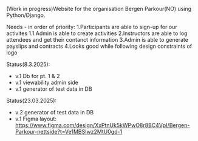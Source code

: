 (Work in progress)Website for the organisation Bergen Parkour(NO) using Python/Django.

Needs - in order of priority:
1.Participants are able to sign-up for our activites
1.1.Admin is able to create activities
2.Instructors are able to log attendees and get their contanct information
3.Admin is able to generate payslips and contracts
4.Looks good while following design constraints of logo

Status(8.3.2025):
- v.1 Db for pt. 1 & 2
- v.1 viewability admin side
- v.1 generator of test data in DB

Status(23.03.2025):
- v.2 generator of test data in DB
- v.1 Figma layout: https://www.figma.com/design/XxPtnUk5kWPwO8r8BC4VpI/Bergen-Parkour-nettside?t=Ve1MBSIwz2MtU0gd-1
